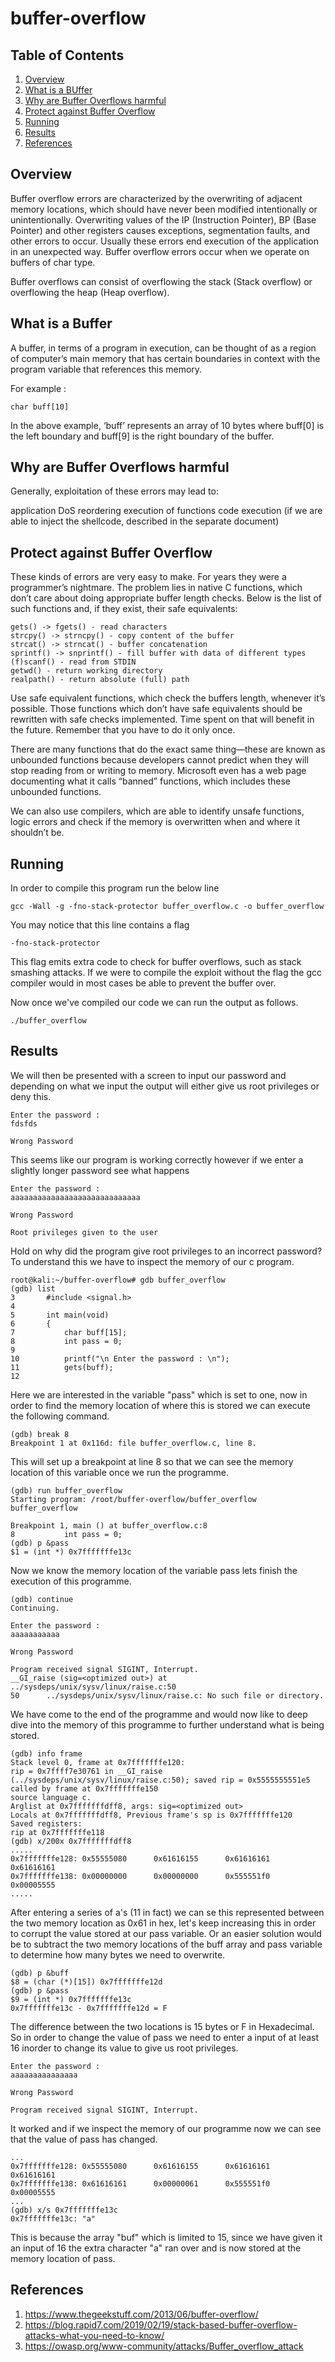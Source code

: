 # buffer-overflow

## Table of Contents
1. [Overview](#overview)
2. [What is a BUffer](#what-is-a-buffer)
3. [Why are Buffer Overflows harmful](#why-are-buffer-overflows-harmful)
4. [Protect against Buffer Overflow](#protect-against-buffer-overflow)
5. [Running](#running)
6. [Results](#results)
7. [References](#references)

## Overview

Buffer overflow errors are characterized by the overwriting of adjacent memory locations, which should have never been modified intentionally or unintentionally. Overwriting values of the IP (Instruction Pointer), BP (Base Pointer) and other registers causes exceptions, segmentation faults, and other errors to occur. Usually these errors end execution of the application in an unexpected way. Buffer overflow errors occur when we operate on buffers of char type.

Buffer overflows can consist of overflowing the stack (Stack overflow) or overflowing the heap (Heap overflow).

## What is a Buffer

A buffer, in terms of a program in execution, can be thought of as a region of computer’s main memory that has certain boundaries in context with the program variable that references this memory.

For example :

    char buff[10]
    
In the above example, ‘buff’ represents an array of 10 bytes where buff[0] is the left boundary and buff[9] is the right boundary of the buffer.


## Why are Buffer Overflows harmful

Generally, exploitation of these errors may lead to:

application DoS
reordering execution of functions
code execution (if we are able to inject the shellcode, described in the separate document)

## Protect against Buffer Overflow

These kinds of errors are very easy to make. For years they were a programmer’s nightmare. The problem lies in native C functions, which don’t care about doing appropriate buffer length checks. Below is the list of such functions and, if they exist, their safe equivalents:

    gets() -> fgets() - read characters
    strcpy() -> strncpy() - copy content of the buffer
    strcat() -> strncat() - buffer concatenation
    sprintf() -> snprintf() - fill buffer with data of different types
    (f)scanf() - read from STDIN
    getwd() - return working directory
    realpath() - return absolute (full) path
    
Use safe equivalent functions, which check the buffers length, whenever it’s possible.
Those functions which don’t have safe equivalents should be rewritten with safe checks implemented. Time spent on that will benefit in the future. Remember that you have to do it only once.

There are many functions that do the exact same thing—these are known as unbounded functions because developers cannot predict when they will stop reading from or writing to memory. Microsoft even has a web page documenting what it calls “banned” functions, which includes these unbounded functions.

We can also use compilers, which are able to identify unsafe functions, logic errors and check if the memory is overwritten when and where it shouldn’t be.

## Running 

In order to compile this program run the below line

    gcc -Wall -g -fno-stack-protector buffer_overflow.c -o buffer_overflow
    
You may notice that this line contains a flag
    
    -fno-stack-protector
    
This flag emits extra code to check for buffer overflows, such as stack smashing attacks. If we were to compile the exploit without the flag the gcc compiler would in most cases be able to prevent the buffer over.

Now once we've compiled our code we can run the output as follows.

    ./buffer_overflow


## Results

We will then be presented with a screen to input our password and depending on what we input the output will either give us root privileges or deny this.

    Enter the password : 
    fdsfds

    Wrong Password 

This seems like our program is working correctly however if we enter a slightly longer password see what happens

    Enter the password : 
    aaaaaaaaaaaaaaaaaaaaaaaaaaaaa

    Wrong Password 

    Root privileges given to the user 
    
Hold on why did the program give root privileges to an incorrect password? To understand this we have to inspect the memory of our c program.

    root@kali:~/buffer-overflow# gdb buffer_overflow 
    (gdb) list
    3       #include <signal.h>
    4
    5       int main(void)
    6       {
    7           char buff[15];
    8           int pass = 0;
    9
    10          printf("\n Enter the password : \n");
    11          gets(buff);
    12
    
Here we are interested in the variable "pass" which is set to one, now in order to find the memory location of where this is stored we can execute the following command.
   
    (gdb) break 8
    Breakpoint 1 at 0x116d: file buffer_overflow.c, line 8.
    
This will set up a breakpoint at line 8 so that we can see the memory location of this variable once we run the programme.

    (gdb) run buffer_overflow
    Starting program: /root/buffer-overflow/buffer_overflow buffer_overflow

    Breakpoint 1, main () at buffer_overflow.c:8
    8           int pass = 0;
    (gdb) p &pass
    $1 = (int *) 0x7fffffffe13c
    
    
Now we know the memory location of the variable pass lets finish the execution of this programme.

    (gdb) continue
    Continuing.

    Enter the password : 
    aaaaaaaaaaa

    Wrong Password 

    Program received signal SIGINT, Interrupt.
    __GI_raise (sig=<optimized out>) at ../sysdeps/unix/sysv/linux/raise.c:50
    50      ../sysdeps/unix/sysv/linux/raise.c: No such file or directory.
    
We have come to the end of the programme and would now like to deep dive into the memory of this programme to further understand what is being stored.

    (gdb) info frame
    Stack level 0, frame at 0x7fffffffe120:
    rip = 0x7ffff7e30761 in __GI_raise (../sysdeps/unix/sysv/linux/raise.c:50); saved rip = 0x5555555551e5
    called by frame at 0x7fffffffe150
    source language c.
    Arglist at 0x7fffffffdff8, args: sig=<optimized out>
    Locals at 0x7fffffffdff8, Previous frame's sp is 0x7fffffffe120
    Saved registers:
    rip at 0x7fffffffe118
    (gdb) x/200x 0x7fffffffdff8
    .....
    0x7fffffffe128: 0x55555080      0x61616155      0x61616161      0x61616161
    0x7fffffffe138: 0x00000000      0x00000000      0x555551f0      0x00005555
    .....

After entering a series of a's (11 in fact) we can se this represented between the two memory location as 0x61 in hex, let's keep increasing this in order to corrupt the value stored at our pass variable. Or an easier solution would be to subtract the two memory locations of the buff array and pass variable to determine how many bytes we need to overwrite.

    (gdb) p &buff
    $8 = (char (*)[15]) 0x7fffffffe12d
    (gdb) p &pass
    $9 = (int *) 0x7fffffffe13c
    0x7fffffffe13c - 0x7fffffffe12d = F
    
The difference between the two locations is 15 bytes or F in Hexadecimal. So in order to change the value of pass we need to enter a input of at least 16 inorder to change its value to give us root privileges.

    Enter the password : 
    aaaaaaaaaaaaaaa

    Wrong Password 

    Program received signal SIGINT, Interrupt.
    
It worked and if we inspect the memory of our programme now we can see that the value of pass has changed.
     
    ...
    0x7fffffffe128: 0x55555080      0x61616155      0x61616161      0x61616161
    0x7fffffffe138: 0x61616161      0x00000061      0x555551f0      0x00005555
    ...
    (gdb) x/s 0x7fffffffe13c
    0x7fffffffe13c: "a"


This is because the array "buf" which is limited to 15, since we have given it an input of 16 the extra character "a" ran over and is now stored at the memory location of pass. 


## References

1. https://www.thegeekstuff.com/2013/06/buffer-overflow/
2. https://blog.rapid7.com/2019/02/19/stack-based-buffer-overflow-attacks-what-you-need-to-know/
3. https://owasp.org/www-community/attacks/Buffer_overflow_attack


